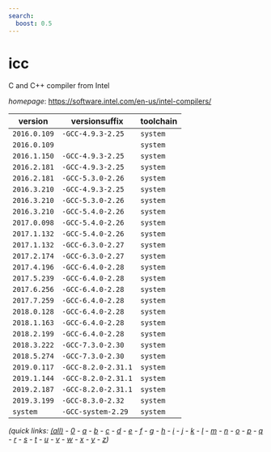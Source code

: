 ```yaml
---
search:
  boost: 0.5
---
```

# icc

C and C++ compiler from Intel

*homepage*: <https://software.intel.com/en-us/intel-compilers/>

version | versionsuffix | toolchain
--------|---------------|----------
``2016.0.109`` | ``-GCC-4.9.3-2.25`` | ``system``
``2016.0.109`` |  | ``system``
``2016.1.150`` | ``-GCC-4.9.3-2.25`` | ``system``
``2016.2.181`` | ``-GCC-4.9.3-2.25`` | ``system``
``2016.2.181`` | ``-GCC-5.3.0-2.26`` | ``system``
``2016.3.210`` | ``-GCC-4.9.3-2.25`` | ``system``
``2016.3.210`` | ``-GCC-5.3.0-2.26`` | ``system``
``2016.3.210`` | ``-GCC-5.4.0-2.26`` | ``system``
``2017.0.098`` | ``-GCC-5.4.0-2.26`` | ``system``
``2017.1.132`` | ``-GCC-5.4.0-2.26`` | ``system``
``2017.1.132`` | ``-GCC-6.3.0-2.27`` | ``system``
``2017.2.174`` | ``-GCC-6.3.0-2.27`` | ``system``
``2017.4.196`` | ``-GCC-6.4.0-2.28`` | ``system``
``2017.5.239`` | ``-GCC-6.4.0-2.28`` | ``system``
``2017.6.256`` | ``-GCC-6.4.0-2.28`` | ``system``
``2017.7.259`` | ``-GCC-6.4.0-2.28`` | ``system``
``2018.0.128`` | ``-GCC-6.4.0-2.28`` | ``system``
``2018.1.163`` | ``-GCC-6.4.0-2.28`` | ``system``
``2018.2.199`` | ``-GCC-6.4.0-2.28`` | ``system``
``2018.3.222`` | ``-GCC-7.3.0-2.30`` | ``system``
``2018.5.274`` | ``-GCC-7.3.0-2.30`` | ``system``
``2019.0.117`` | ``-GCC-8.2.0-2.31.1`` | ``system``
``2019.1.144`` | ``-GCC-8.2.0-2.31.1`` | ``system``
``2019.2.187`` | ``-GCC-8.2.0-2.31.1`` | ``system``
``2019.3.199`` | ``-GCC-8.3.0-2.32`` | ``system``
``system`` | ``-GCC-system-2.29`` | ``system``


*(quick links: [(all)](../index.md) - [0](../0/index.md) - [a](../a/index.md) - [b](../b/index.md) - [c](../c/index.md) - [d](../d/index.md) - [e](../e/index.md) - [f](../f/index.md) - [g](../g/index.md) - [h](../h/index.md) - [i](../i/index.md) - [j](../j/index.md) - [k](../k/index.md) - [l](../l/index.md) - [m](../m/index.md) - [n](../n/index.md) - [o](../o/index.md) - [p](../p/index.md) - [q](../q/index.md) - [r](../r/index.md) - [s](../s/index.md) - [t](../t/index.md) - [u](../u/index.md) - [v](../v/index.md) - [w](../w/index.md) - [x](../x/index.md) - [y](../y/index.md) - [z](../z/index.md))*


